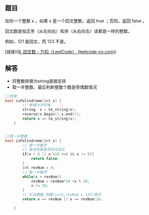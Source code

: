 ## 题目

给你一个整数 x ，如果 x 是一个回文整数，返回 true ；否则，返回 false 。

回文数是指正序（从左向右）和序（从右向左）读都是一样的整数。

例如，121 是回文，而 123 不是。

[链接]([9. 回文数 - 力扣（LeetCode） (leetcode-cn.com)](https://leetcode-cn.com/problems/palindrome-number/))

## 解答

- 将整数转换为string直接反转
- 取一半整数，最后判断整数个数是奇偶数情况

```cpp
//转换
bool isPalindrome(int x) {
        // 转换为字符串
        string  s = to_string(x);
        reverse(s.begin(),s.end());
        return s == to_string(x);
    }


//取一半整数
bool isPalindrome(int x) {
        // 取一半数字
        // 首先判断是否符合回文
        if(x < 0 || x %10 ==0 && x != 0){
            return false;
        }
        int revNum = 0;
        // 取一半数字
        while(x > revNum){
            revNum = revNum*10 +x % 10;
            x /= 10;
        }
        // 针对偶数,奇数(x=12,revNum = 123)情况
        return x == revNum || x == revNum/10;
        
    }


```

